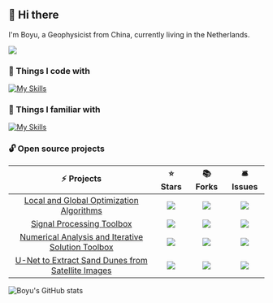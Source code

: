 ## 👋 Hi there 

I'm Boyu, a Geophysicist from China, currently living in the Netherlands.

![](https://komarev.com/ghpvc/?username=your-github-EZ4BYG&color=brightgreen)

### 🎍 Things I code with

[![My Skills](https://skillicons.dev/icons?i=py,matlab,r,tensorflow,pytorch,mysql)](https://skillicons.dev)

### 🎋 Things I familiar with 

[![My Skills](https://skillicons.dev/icons?i=cpp,fortran,vscode,vim,linux,ai,ps,pr,md,latex,docker,github,git)](https://skillicons.dev)

### 🔓 Open source projects

|                          ⚡ Projects                          |                     ⭐ Stars                      |                     📚 Forks                     |                     🛎️ Issues                      |
| :----------------------------------------------------------: | :----------------------------------------------: | :---------------------------------------------: | :-----------------------------------------------: |
| [Local and Global Optimization Algorithms](https://github.com/EZ4BYG/Func_Opt) | ![](https://img.shields.io/badge/stars-158-blue) | ![](https://img.shields.io/badge/forks-76-blue) | ![](https://img.shields.io/badge/issues-1-yellow) |
| [Signal Processing Toolbox](https://github.com/EZ4BYG/Signal_Tools) | ![](https://img.shields.io/badge/stars-64-blue)  | ![](https://img.shields.io/badge/forks-26-blue) |   ![](https://img.shields.io/badge/issues-0-g)    |
| [Numerical Analysis and Iterative Solution Toolbox](https://github.com/EZ4BYG/Num_Func) | ![](https://img.shields.io/badge/stars-40-blue)  | ![](https://img.shields.io/badge/forks-18-blue) |   ![](https://img.shields.io/badge/issues-0-g)    |
| [U-Net to Extract Sand Dunes from Satellite Images](https://github.com/EZ4BYG/DL_Apps) | ![](https://img.shields.io/badge/stars-20-blue)  | ![](https://img.shields.io/badge/forks-10-blue) |   ![](https://img.shields.io/badge/issues-0-g)    |

![Boyu's GitHub stats](https://github-readme-stats.vercel.app/api?username=EZ4BYG&show_icons=true&theme=radical)




<!--
**EZ4BYG/EZ4BYG** is a ✨ _special_ ✨ repository because its `README.md` (this file) appears on your GitHub profile.

Here are some ideas to get you started:

- 🔭 I’m currently working on ...
- 🌱 I’m currently learning ...
- 👯 I’m looking to collaborate on ...
- 🤔 I’m looking for help with ...
- 💬 Ask me about ...
- 📫 How to reach me: ...
- 😄 Pronouns: ...
- ⚡ Fun fact: ...
-->
